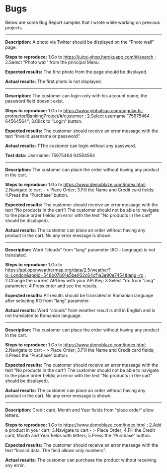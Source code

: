 # Bugs

Below are some Bug Report samples that I wrote while working on previous projects.

---------------------

**Description:**
A photo via Twitter should be displayed on the “Photo wall” page.

**Steps to reproduce:**
1.Go to https://juice-shop.herokuapp.com/#/search ;
2.Select “Photo wall” from the principal Menu.

**Expected results:**
The first photo from the page should be displayed.

**Actual results:**
The first photo is not displayed.


---------------------

**Description:**
The customer can login only with his account name, the password field doesn’t exist.

**Steps to reproduce:**
1.Go to https://www.globalsqa.com/angularJs-protractor/BankingProject/#/customer  ;
2.Select username “75675464 64564564“;
3.Click to “Login“ button.

**Expected results:**
The customer should receive an error message with the text “Invalid username or password”.

**Actual results:**
TThe customer can login without any password.

**Test data:**
Username: 75675464 64564564



---------------------




**Description:**
The customer can place the order without having any product in the cart.

**Steps to reproduce:**
1.Go to https://www.demoblaze.com/index.html;
2.Navigate to cart - > Place Order;
3.Fill the Name and Credit card fields;
4.Press the “Purchase“ button.

**Expected results:**
The customer should receive an error message with the text “No products in the cart”/ The customer should not be able to navigate to the place order fields( an error with the text “No products in the cart” should be displayed).

**Actual results:**
The customer can place an order without having any product in the cart. No any error message is shown.


---------------------

**Description:**
Word “clouds” from “lang” parameter (RO - language) is not translated.

**Steps to reproduce:**
1.Go to https://api.openweathermap.org/data/2.5/weather?q=London&appid=548b07b01e5be002c64cf1a3e90e7454&lang=ro ;
2.Change the current API key with your API Key;
3.Select “ro: from “lang” parameter;
4.Press enter and see the results.

**Expected results:**
All results should be translated in Romanian language after selecting RO from “lang” parameter. 

**Actual results:**
Word “clouds” from weather result is still in English and is not translated to Romanian language.

---------------------


**Description:**
The customer can place the order without having any product in the cart.

**Steps to reproduce:**
1.Go to https://www.demoblaze.com/index.html;
2.Navigate to cart - > Place Order;
3.Fill the Name and Credit card fields;
4.Press the “Purchase“ button.

**Expected results:**
The customer should receive an error message with the text “No products in the cart”/ The customer should not be able to navigate to the place order fields( an error with the text “No products in the cart” should be displayed).

**Actual results:**
The customer can place an order without having any product in the cart. No any error message is shown.


---------------------

**Description:**
Credit card, Month and Year fields from “place order“ allow letters.

**Steps to reproduce:**
1.Go to https://www.demoblaze.com/index.html ;
2.Add a product in your cart;
3.Navigate to cart - > Place Order;
4.Fill the Credit card, Month and Year fields with letters;
5.Press the “Purchase“ button.

**Expected results:**
The customer should receive an error message with the text “Invalid data. The field allows only numbers”.

**Actual results:**
The customer can purchase the product without receiving any error.

